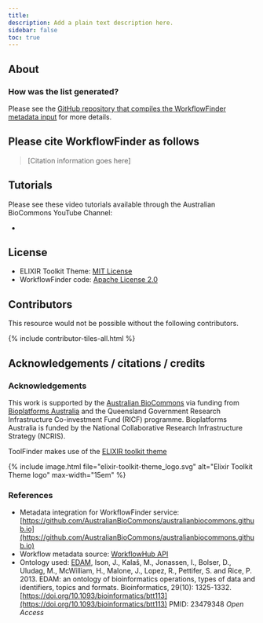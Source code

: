 ```yaml
---
title: 
description: Add a plain text description here.
sidebar: false
toc: true
---
```



## About


### How was the list generated?

Please see the [GitHub repository that compiles the WorkflowFinder metadata input](https://github.com/AustralianBioCommons/australianbiocommons.github.io) for more details.


## Please cite WorkflowFinder as follows

> [Citation information goes here]


## Tutorials

Please see these video tutorials available through the Australian BioCommons YouTube Channel:

- 


## License

- ELIXIR Toolkit Theme: [MIT License](https://github.com/AustralianBioCommons/toolfinder/blob/fcab3b59aa8988cf00d5149df74c69a4cc072ce7/LICENSE) 
- WorkflowFinder code: [Apache License 2.0](https://github.com/AustralianBioCommons/australianbiocommons.github.io/blob/0833151ededdb43321b99c4e3107e1fa78daac89/LICENSE)


## Contributors

This resource would not be possible without the following contributors.

{% include contributor-tiles-all.html %}


## Acknowledgements / citations / credits


### Acknowledgements
This work is supported by the [Australian BioCommons](https://www.biocommons.org.au/) via funding from [Bioplatforms Australia](https://bioplatforms.com/) and the Queensland Government Research Infrastructure Co-investment Fund (RICF) programme. Bioplatforms Australia is funded by the National Collaborative Research Infrastructure Strategy (NCRIS).

ToolFinder makes use of the [ELIXIR toolkit theme](https://github.com/ELIXIR-Belgium/elixir-toolkit-theme)

{% include image.html file="elixir-toolkit-theme_logo.svg" alt="Elixir Toolkit Theme logo" max-width="15em" %}


### References

- Metadata integration for WorkflowFinder service: [https://github.com/AustralianBioCommons/australianbiocommons.github.io](https://github.com/AustralianBioCommons/australianbiocommons.github.io)
- Workflow metadata source: [WorkflowHub API]()
- Ontology used: [EDAM](https://github.com/edamontology/edamontology), Ison, J., Kalaš, M., Jonassen, I., Bolser, D., Uludag, M., McWilliam, H., Malone, J., Lopez, R., Pettifer, S. and Rice, P. 2013. EDAM: an ontology of bioinformatics operations, types of data and identifiers, topics and formats. Bioinformatics, 29(10): 1325-1332. [https://doi.org/10.1093/bioinformatics/btt113](https://doi.org/10.1093/bioinformatics/btt113) PMID: 23479348 *Open Access*
